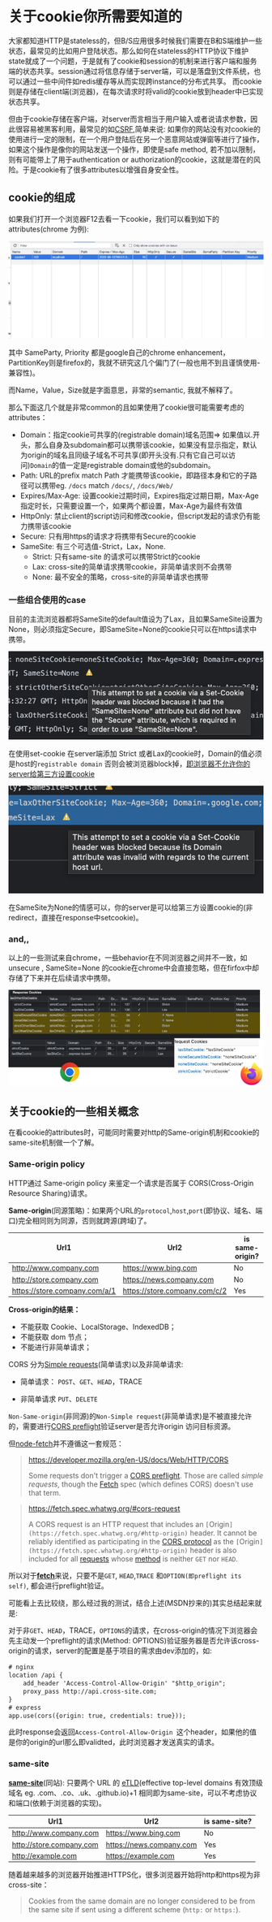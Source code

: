 # 关于cookie你所需要知道的

大家都知道HTTP是stateless的，但B/S应用很多时候我们需要在B和S端维护一些状态，最常见的比如用户登陆状态。那么如何在stateless的HTTP协议下维护state就成了一个问题，于是就有了cookie和session的机制来进行客户端和服务端的状态共享。session通过将信息存储于server端，可以是落盘到文件系统，也可以通过一些中间件如redis缓存等从而实现跨instance的分布式共享。 而cookie则是存储在client端(浏览器)，在每次请求时将valid的cookie放到header中已实现状态共享。

但由于cookie存储在客户端，对server而言相当于用户输入或者说请求参数，因此很容易被黑客利用，最常见的如[CSRF](https://developer.mozilla.org/en-US/docs/Glossary/CSRF),简单来说: 如果你的网站没有对cookie的使用进行一定的限制，在一个用户登陆后在另一个恶意网站或弹窗等进行了操作，如果这个操作是像你的网站发送一个操作，即使是safe method, 若不加以限制，则有可能带上了用于authentication or authorization的cookie，这就是潜在的风险。于是cookie有了很多attributes以增强自身安全性。

## cookie的组成

如果我们打开一个浏览器F12去看一下cookie，我们可以看到如下的attributes(chrome 为例):

![cookie](../statics/cookie.jpg)

其中 SameParty, Priority 都是google自己的chrome enhancement，PartitionKey则是firefox的，我就不研究这几个偏门了(一般也用不到且谨慎使用-兼容性)。

而Name，Value，Size就是字面意思，非常的semantic, 我就不解释了。

那么下面这几个就是非常common的且如果使用了cookie很可能需要考虑的attributes：

- Domain：指定cookie可共享的(registrable domain)域名范围=> 如果值以.开头，那么自身及subdomain都可以携带该cookie，如果没有显示指定，默认为origin的域名且同级子域名不可共享(即开头没有.只有它自己可以访问)`Domain`的值一定是registrable domain或他的subdomain。
- Path: URL的prefix match Path 才能携带该cookie，即路径本身和它的子路径可以携带eg. `/docs` match  `/docs/`, `/docs/Web/`
- Expires/Max-Age: 设置cookie过期时间，Expires指定过期日期，Max-Age指定时长，只需要设置一个，如果两个都设置，Max-Age为最终有效值
- HttpOnly: 禁止client的script访问和修改cookie，但script发起的请求仍有能力携带该cookie
- Secure: 只有用https的请求才将携带有Secure的cookie
- SameSite: 有三个可选值-Strict，Lax，None.
  - Strict: 只有same-site 的请求可以携带Strict的cookie
  - Lax: cross-site的简单请求携带cookie，非简单请求则不会携带
  - None: 最不安全的策略，cross-site的非简单请求也携带

### 一些组合使用的case

目前的主流浏览器都将SameSite的default值设为了Lax，且如果SameSite设置为None，则必须指定Secure，即SameSite=None的cookie只可以在https请求中携带。

![](../statics/aws/non-unsecure.png)

在使用set-cookie 在server端添加 Strict 或者Lax的cookie时，Domain的值必须是host的`registrable domain` 否则会被浏览器block掉，[即浏览器不允许你的server给第三方设置cookie](https://stackoverflow.com/questions/6761415/how-to-set-a-cookie-for-another-domain)

![](../statics/aws/third-party-domain.png)

在SameSite为None的情感可以，你的server是可以给第三方设置cookie的(非redirect，直接在response中setcookie)。

### and,,

以上的一些测试来自chrome，一些behavior在不同浏览器之间并不一致，如unsecure , SameSite=None 的cookie在chrome中会直接忽略，但在firfox中却存储了下来并在后续请求中携带。

![](../statics/cookie-browser.jpg)

## 关于cookie的一些相关概念

在看cookie的attributes时，可能同时需要对http的Same-origin机制和cookie的same-site机制做一个了解。

### Same-origin policy

HTTP通过 Same-origin  policy 来鉴定一个请求是否属于 CORS(Cross-Origin Resource Sharing)请求。

**Same-origin**(同源策略)：如果两个URL的`protocol`,`host`,`port`(即协议、域名、端口)完全相同则为同源，否则就跨源(跨域)了。

| Url1                          | Url2                          | is same-origin? |
| ----------------------------- | ----------------------------- | --------------- |
| http://www.company.com        | https://www.bing.com          | No              |
| http://store.company.com      | https://news.company.com      | No              |
| https://store.company.com/a/1 | https://store.company.com/c/2 | Yes             |

**Cross-origin的结果：**

- 不能获取 Cookie、LocalStorage、IndexedDB；
- 不能获取 dom 节点；
- 不能进行非简单请求；

CORS 分为[Simple requests](https://developer.mozilla.org/en-US/docs/Web/HTTP/CORS#simple_requests)(简单请求)以及非简单请求:

- 简单请求： `POST`、`GET`、`HEAD`，TRACE

- 非简单请求 `PUT`、`DELETE`

`Non-Same-origin`(非同源)的`Non-Simple request`(非简单请求)是不被直接允许的，需要进行[CORS preflight](https://developer.mozilla.org/en-US/docs/Glossary/Preflight_request)验证server是否允许origin 访问目标资源。

但[node-fetch]((https://github.com/node-fetch/node-fetch))并不遵循这一套规范：

> https://developer.mozilla.org/en-US/docs/Web/HTTP/CORS
>
> Some requests don't trigger a [CORS preflight](https://developer.mozilla.org/en-US/docs/Glossary/Preflight_request). Those are called *simple requests*, though the [Fetch](https://fetch.spec.whatwg.org/) spec (which defines CORS) doesn't use that term. 

> https://fetch.spec.whatwg.org/#cors-request
>
> A CORS request is an HTTP request that includes an `[`Origin`](https://fetch.spec.whatwg.org/#http-origin)` header. It cannot be reliably identified as participating in the [CORS protocol](https://fetch.spec.whatwg.org/#cors-protocol) as the `[`Origin`](https://fetch.spec.whatwg.org/#http-origin)` header is also included for all [requests](https://fetch.spec.whatwg.org/#concept-request) whose [method](https://fetch.spec.whatwg.org/#concept-request-method) is neither ``GET`` nor ``HEAD``.

所以对于[**fetch**](https://github.com/node-fetch/node-fetch)来说，只要不是`GET`, `HEAD`,`TRACE` 和`OPTION(即preflight its self)`, 都会进行preflight验证。

可能看上去比较绕，那么经过我的测试，结合上述(MSDN抄来的)其实总结起来就是:

对于非`GET`、`HEAD`，TRACE，`OPTIONS`的请求，在cross-origin的情况下浏览器会先主动发一个preflight的请求(Method: OPTIONS)验证服务器是否允许该cross-origin的请求，server的配置是基于项目的需求由dev添加的，如:

```
# nginx
location /api {
	add_header 'Access-Control-Allow-Origin' "$http_origin";
	proxy_pass http://api.cross-site.com;
}
# express
app.use(cors({origin: true, credentials: true}));
```

此时response会返回`Access-Control-Allow-Origin `这个header，如果他的值是你的origin的url那么即validted，此时浏览器才发送真实的请求。

### same-site

[**same-site**](https://developer.mozilla.org/en-US/docs/Glossary/Site)(同站): 只要两个 URL 的 [eTLD](https://en.wikipedia.org/wiki/Public_Suffix_List#:~:text=Entries%20on%20the%20list%20are,Mozilla%20Public%20License%20(MPL).)(effective top-level domains 有效顶级域名 eg. .com、.co、.uk、.github.io)+1 相同即为same-site，可以不考虑协议和端口(依赖于浏览器的实现)。

| Url1                     | Url2                     | is same-site? |
| ------------------------ | ------------------------ | ------------- |
| http://www.company.com   | https://www.bing.com     | No            |
| http://store.company.com | https://news.company.com | Yes           |
| http://example.com       | https://example.com      | Yes           |

随着越来越多的浏览器开始推进HTTPS化，很多浏览器开始将http和https视为非cross-site：

> Cookies from the same domain are no longer considered to be from the same site if sent using a different scheme (`http:` or `https:`).

